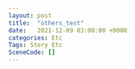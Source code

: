 ```yaml
---
layout: post
title:  "others_test"
date:   2021-12-09 03:00:00 +0000
categories: Etc
Tags: Story Etc
SceneCode: []
---
```


